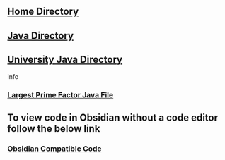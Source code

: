 ## [Home Directory](/CodeLanguages/ReadMe.md)
## [Java Directory](/CodeLanguages/Java/JavaContents.md)
## [University Java Directory](/CodeLanguages/Java/UniversityJavaFiles/ReadMe.md)

info
### [Largest Prime Factor Java File](largestPrimeFactor.java)

## To view code in Obsidian without a code editor follow the below link

### [Obsidian Compatible Code](largestPrimeFactor.md)